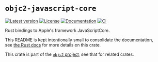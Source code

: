 # `objc2-javascript-core`

[![Latest version](https://badgen.net/crates/v/objc2-javascript-core)](https://crates.io/crates/objc2-javascript-core)
[![License](https://badgen.net/badge/license/MIT/blue)](../LICENSE.txt)
[![Documentation](https://docs.rs/objc2-javascript-core/badge.svg)](https://docs.rs/objc2-javascript-core/)
[![CI](https://github.com/madsmtm/objc2/actions/workflows/ci.yml/badge.svg)](https://github.com/madsmtm/objc2/actions/workflows/ci.yml)

Rust bindings to Apple's framework JavaScriptCore.

This README is kept intentionally small to consolidate the documentation, see
[the Rust docs](https://docs.rs/objc2-javascript-core/) for more details on this crate.

This crate is part of the [`objc2` project](https://github.com/madsmtm/objc2),
see that for related crates.
